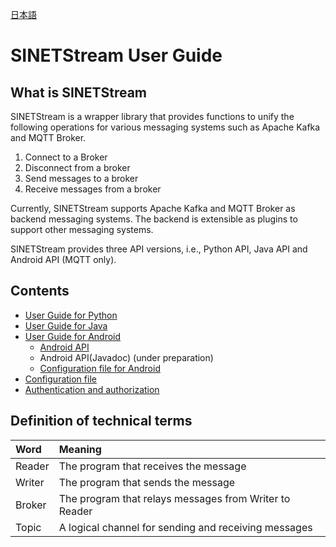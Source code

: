 <!--
Copyright (C) 2020 National Institute of Informatics

Licensed to the Apache Software Foundation (ASF) under one
or more contributor license agreements.  See the NOTICE file
distributed with this work for additional information
regarding copyright ownership.  The ASF licenses this file
to you under the Apache License, Version 2.0 (the
"License"); you may not use this file except in compliance
with the License.  You may obtain a copy of the License at

  http://www.apache.org/licenses/LICENSE-2.0

Unless required by applicable law or agreed to in writing,
software distributed under the License is distributed on an
"AS IS" BASIS, WITHOUT WARRANTIES OR CONDITIONS OF ANY
KIND, either express or implied.  See the License for the
specific language governing permissions and limitations
under the License.
-->

[日本語](index.md)

# SINETStream User Guide

## What is SINETStream

SINETStream is a wrapper library that provides functions to unify the following operations for various messaging systems such as Apache Kafka and MQTT Broker.

1. Connect to a Broker
1. Disconnect from a broker
1. Send messages to a broker
1. Receive messages from a broker

Currently, SINETStream supports Apache Kafka and MQTT Broker as backend messaging systems.
The backend is extensible as plugins to support other messaging systems.

SINETStream provides three API versions, i.e., Python API, Java API and Android API (MQTT only). 

## Contents

* [User Guide for Python](api-python.en.md)
* [User Guide for Java](api-java.en.md)
* [User Guide for Android](https://translate.google.com/translate?hl=en&sl=ja&tl=en&u=https://nii-gakunin-cloud.github.io/sinetstream/docs/userguide/android.html)
    * [Android API](api-android.en.md)
    * Android API(Javadoc) (under preparation)
    * [Configuration file for Android](https://translate.google.com/translate?hl=en&sl=ja&tl=en&u=https://nii-gakunin-cloud.github.io/sinetstream/docs/userguide/config-android.html)
* [Configuration file](config.en.md)
* [Authentication and authorization](auth.en.md)

## Definition of technical terms

| Word | Meaning |
| :--- | :--- |
| Reader | The program that receives the message |
| Writer | The program that sends the message |
| Broker | The program that relays messages from Writer to Reader |
| Topic | A logical channel for sending and receiving messages |
